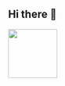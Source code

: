 ## Hi there 🎀

<img align="center" src="https://i.gifer.com/origin/bf/bfb8c527d568ee087905b0b4b525a192_w200.webp" height="100" />
<!--
**GannaFilch/GannaFilch** is a ✨ _special_ ✨ repository because its `README.md` (this file) appears on your GitHub profile.

Here are some ideas to get you started:

- 🔭 I’m currently working on ...
- 🌱 I’m currently learning ...
- 👯 I’m looking to collaborate on ...
- 🤔 I’m looking for help with ...
- 💬 Ask me about ...
- 📫 How to reach me: ...
- 😄 Pronouns: ...
- ⚡ Fun fact: ...
-->
